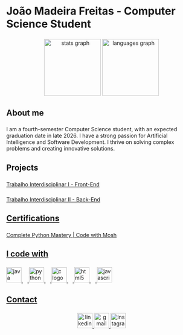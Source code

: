 <h1 align="left">João Madeira Freitas - Computer Science Student</h1>

###

<div align="center">
  <img src="https://github-readme-stats.vercel.app/api?username=joaomadeira1208&hide_title=false&hide_rank=false&show_icons=true&include_all_commits=true&count_private=true&disable_animations=false&theme=dracula&locale=en&hide_border=false&order=1" height="150" alt="stats graph"  />
  <img src="https://github-readme-stats.vercel.app/api/top-langs?username=joaomadeira1208&locale=en&hide_title=false&layout=compact&card_width=320&langs_count=5&theme=dracula&hide_border=false&order=2" height="150" alt="languages graph"  />
</div>

###

<h2 align="left">About me</h2>

###

<p align="left">I am a fourth-semester Computer Science student, with an expected graduation date in late 2026. I have a strong passion for Artificial Intelligence and Software Development. I thrive on solving complex problems and creating innovative solutions.</p>

###

<h2 align="left">Projects</h2>

###

<p align="left"><a href="https://github.com/joaomadeira1208/ti-1-pmg-cc-m-20231-tiaw-financas-finmanage">Trabalho Interdisciplinar I - Front-End</p>

###

<p align="left"><a href="https://github.com/guilhermedebrites/Ti-II">Trabalho Interdisciplinar II - Back-End</p>

###

<h2 align="left">Certifications</h2>

###

<p align="left">Complete Python Mastery | Code with Mosh</p>

###

<h2 align="left">I code with</h2>

###

<div align="left">
  <img src="https://cdn.jsdelivr.net/gh/devicons/devicon/icons/java/java-original.svg" height="40" alt="java logo"  />
  <img width="12" />
  <img src="https://cdn.jsdelivr.net/gh/devicons/devicon/icons/python/python-original.svg" height="40" alt="python logo"  />
  <img width="12" />
  <img src="https://cdn.jsdelivr.net/gh/devicons/devicon/icons/c/c-original.svg" height="40" alt="c logo"  />
  <img width="12" />
  <img src="https://cdn.jsdelivr.net/gh/devicons/devicon/icons/html5/html5-original.svg" height="40" alt="html5 logo"  />
  <img width="12" />
  <img src="https://cdn.jsdelivr.net/gh/devicons/devicon/icons/javascript/javascript-original.svg" height="40" alt="javascript logo"  />
</div>

###

<h2 align="left">Contact</h2>

###

<div align="center">
  <a href="https://www.linkedin.com/in/jo%C3%A3o-madeira-carneiro-braga-de-freitas-a55587282/" target="_blank">
    <img src="https://img.shields.io/static/v1?message=LinkedIn&logo=linkedin&label=&color=0077B5&logoColor=white&labelColor=&style=for-the-badge" height="40" alt="linkedin logo"  />
  </a>
  <a href="joaomadeiracbfreitas@gmail.com" target="_blank">
    <img src="https://img.shields.io/static/v1?message=Gmail&logo=gmail&label=&color=D14836&logoColor=white&labelColor=&style=for-the-badge" height="40" alt="gmail logo"  />
  </a>
  <a href="https://www.instagram.com/joaomadeira2/?next=%2F" target="_blank">
    <img src="https://img.shields.io/static/v1?message=Instagram&logo=instagram&label=&color=E4405F&logoColor=white&labelColor=&style=for-the-badge" height="40" alt="instagram logo"  />
  </a>
</div>

###
